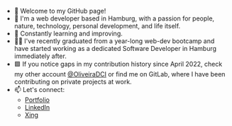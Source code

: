 - 👋  Welcome to my GitHub page!
- 🚀  I'm a web developer based in Hamburg, with a passion for people, nature, technology, personal development, and life itself.
- 🌱  Constantly learning and improving.  
- 👨‍💻  I've recently graduated from a year-long web-dev bootcamp and have started working as a dedicated Software Developer in Hamburg immediately after.
- 🟩  If you notice gaps in my contribution history since April 2022, check my other account [@OliveiraDCI](https://github.com/OliveiraDCI) or find me on GitLab, where I have been contributing on private projects at work.
- 📫  Let's connect:
  - [Portfolio](https://react-portfolio-alpha-six.vercel.app/)
  - [LinkedIn](https://www.linkedin.com/in/rafaelbenchimoldeoliveira)
  - [Xing](https://www.xing.com/profile/Rafael_BenchimoldeOliveira/cv)
